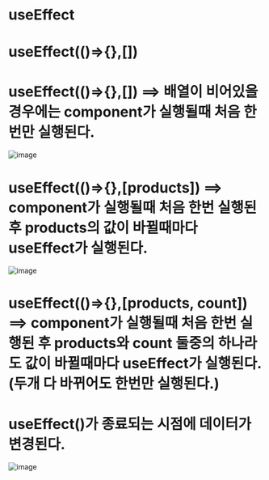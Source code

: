 
# useEffect

# useEffect(()=>{},[])

# useEffect(()=>{},[]) ==> 배열이 비어있을 경우에는 component가 실행될때 처음 한번만 실행된다.
![image](https://github.com/hyunju960429/React/assets/145514544/fd4c62ab-8e0c-40fb-a9da-24fbe71088c9)

# useEffect(()=>{},[products]) ==> component가 실행될때 처음 한번 실행된 후 products의 값이 바뀔때마다 useEffect가 실행된다.
![image](https://github.com/hyunju960429/React/assets/145514544/313e8b55-fee2-4c7e-bcc4-3c90c3069142)

# useEffect(()=>{},[products, count]) ==> component가 실행될때 처음 한번 실행된 후 products와 count 둘중의 하나라도 값이 바뀔때마다 useEffect가 실행된다. (두개 다 바뀌어도 한번만 실행된다.)

# useEffect()가 종료되는 시점에 데이터가 변경된다.
![image](https://github.com/hyunju960429/React/assets/145514544/5220fe42-4495-4226-b425-e29ee19af715)
